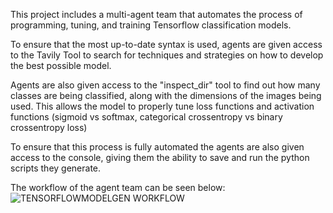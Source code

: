 This project includes a multi-agent team that automates the process of programming, tuning, and training Tensorflow classification models.

To ensure that the most up-to-date syntax is used, agents are given access to the Tavily Tool to search for techniques and strategies on how to develop the best possible model.

Agents are also given access to the "inspect_dir" tool to find out how many classes are being classified, along with the dimensions of the images being used. This allows the model to properly tune loss functions and activation functions (sigmoid vs softmax, categorical crossentropy vs binary crossentropy loss)

To ensure that this process is fully automated the agents are also given access to the console, giving them the ability to save and run the python scripts they generate.

The workflow of the agent team can be seen below:
![TENSORFLOWMODELGEN WORKFLOW](https://github.com/user-attachments/assets/a72a638b-0a1c-4312-879d-80a4f72eff86)
